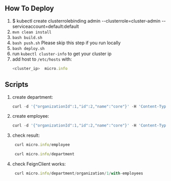 

## How To Deploy
1. $ kubectl create clusterrolebinding admin --clusterrole=cluster-admin --serviceaccount=default:default
2. `mvn clean install`
3. `bash build.sh`
4. `bash push.sh` Please skip this step if you run locally
5. `bash deploy.sh`
6. run `kubectl cluster-info` to get your cluster ip
7. add host to `/etc/hosts` with:
   ```javascript
   <cluster_ip>  micro.info
    ```

## Scripts
1. create department:
   ```javascript
   curl -d '{"organizationId":1,"id":2,"name":"core"}' -H 'Content-Type:application/json' micro.info/department```
   
2. create employee:
   ```javascript
   curl -d '{"organizationId":1,"id":2,"name":"core"}' -H 'Content-Type:application/json' micro.info/employee
    ```
    
3. check result:
   ```javascript
    curl micro.info/employee
    ```    
    ```javascript
     curl micro.info/department
    ```  
    
4. check FeignClient works:
   ```javascript
    curl micro.info/department/organization/1/with-employees
    ```    
